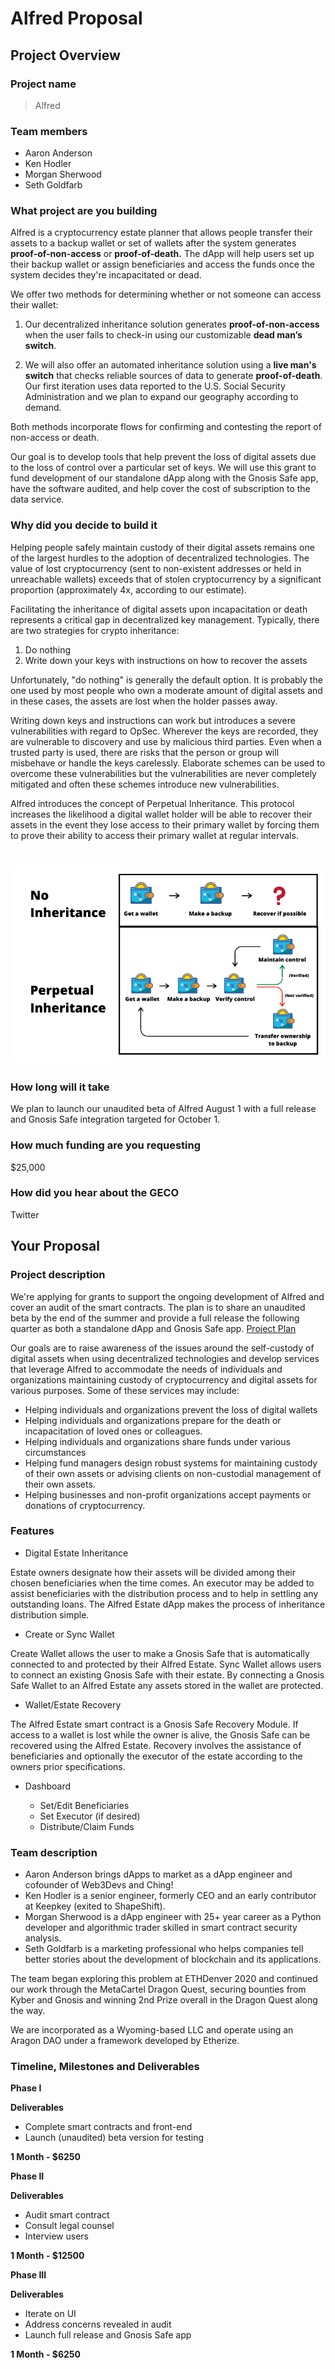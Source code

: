 # Alfred Proposal

## Project Overview

### Project name
> Alfred

### Team members 
- Aaron Anderson
- Ken Hodler
- Morgan Sherwood
- Seth Goldfarb

### What project are you building 
Alfred is a cryptocurrency estate planner that allows people transfer their assets to a backup wallet or set of wallets after the system generates **proof-of-non-access** or **proof-of-death.** The dApp will help users set up their backup wallet or assign beneficiaries and access the funds once the system decides they're incapacitated or dead.

We offer two methods for determining whether or not someone can access their wallet:

1. Our decentralized inheritance solution generates **proof-of-non-access** when the user fails to check-in using our customizable **dead man’s switch**.

2. We will also offer an automated inheritance solution using a **live man's switch** that checks reliable sources of data to generate **proof-of-death**. Our first iteration uses data reported to the U.S. Social Security Administration and we plan to expand our geography according to demand.

Both methods incorporate flows for confirming and contesting the report of non-access or death.

Our goal is to develop tools that help prevent the loss of digital assets due to the loss of control over a particular set of keys. We will use this grant to fund development of our standalone dApp along with the Gnosis Safe app, have the software audited, and help cover the cost of subscription to the data service.

### Why did you decide to build it 
Helping people safely maintain custody of their digital assets remains one of the largest hurdles to the adoption of decentralized technologies. The value of lost cryptocurrency (sent to non-existent addresses or held in unreachable wallets) exceeds that of stolen cryptocurrency by a significant proportion (approximately 4x, according to our estimate).

Facilitating the inheritance of digital assets upon incapacitation or death represents a critical gap in decentralized key management.
Typically, there are two strategies for crypto inheritance:

1) Do nothing
2) Write down your keys with instructions on how to recover the assets

Unfortunately, "do nothing" is generally the default option. It is probably the one used by most people who own a moderate amount of digital assets and in these cases, the assets are lost when the holder passes away.

Writing down keys and instructions can work but introduces a severe vulnerabilities with regard to OpSec. Wherever the keys are recorded, they are vulnerable to discovery and use by malicious third parties. Even when a trusted party is used, there are risks that the person or group will misbehave or handle the keys carelessly. Elaborate schemes can be used to overcome these vulnerabilities but the vulnerabilities are never completely mitigated and often these schemes introduce new vulnerabilities. 

Alfred introduces the concept of Perpetual Inheritance. This protocol increases the likelihood a digital wallet holder will be able to recover their assets in the event they lose access to their primary wallet by forcing them to prove their ability to access their primary wallet at regular intervals.

![](illustrations/PerpetualInheritance.png)
=======

### How long will it take 
We plan to launch our unaudited beta of Alfred August 1 with a full release and Gnosis Safe integration targeted for October 1.

### How much funding are you requesting  
$25,000

### How did you hear about the GECO
Twitter

## Your Proposal 
### Project description
We're applying for grants to support the ongoing development of Alfred and cover an audit of the smart contracts. The plan is to share an unaudited beta by the end of the summer and provide a full release the following quarter as both a standalone dApp and Gnosis Safe app. [Project Plan](project-plan.md)

Our goals are to raise awareness of the issues around the self-custody of digital assets when using decentralized technologies and develop services that leverage Alfred to accommodate the needs of individuals and organizations maintaining custody of cryptocurrency and digital assets for various purposes. Some of these services may include:

- Helping individuals and organizations prevent the loss of digital wallets
- Helping individuals and organizations prepare for the death or incapacitation of loved ones or colleagues.
- Helping individuals and organizations share funds under various circumstances
- Helping fund managers design robust systems for maintaining custody of their own assets or advising clients on non-custodial management of their own assets.
- Helping businesses and non-profit organizations accept payments or donations of cryptocurrency.

### Features
- Digital Estate Inheritance

Estate owners designate how their assets will be divided among their chosen beneficiaries when the time comes.  An executor may be added to assist beneficiaries with the distribution process and to help in settling any outstanding loans.  The Alfred Estate dApp makes the process of inheritance distribution simple.

- Create or Sync Wallet

Create Wallet allows the user to make a Gnosis Safe that is automatically connected to and protected by their Alfred Estate. Sync Wallet allows users to connect an existing Gnosis Safe with their estate.  By connecting a Gnosis Safe Wallet to an Alfred Estate any assets stored in the wallet are protected.

- Wallet/Estate Recovery

The Alfred Estate smart contract is a Gnosis Safe Recovery Module. If access to a wallet is lost while the owner is alive, the Gnosis Safe can be recovered using the Alfred Estate. Recovery involves the assistance of beneficiaries and optionally the executor of the estate according to the owners prior specifications.

- Dashboard

  - Set/Edit Beneficiaries
  - Set Executor (if desired)
  - Distribute/Claim Funds

### Team description
- Aaron Anderson brings dApps to market as a dApp engineer and cofounder of Web3Devs and Ching!
- Ken Hodler is a senior engineer, formerly CEO and an early contributor at Keepkey (exited to ShapeShift).
- Morgan Sherwood is a dApp engineer with 25+ year career as a Python developer and algorithmic trader skilled in smart contract security analysis.
- Seth Goldfarb is a marketing professional who helps companies tell better stories about the development of blockchain and its applications.

The team began exploring this problem at ETHDenver 2020 and continued our work through the MetaCartel Dragon Quest, securing bounties from Kyber and Gnosis and winning 2nd Prize overall in the Dragon Quest along the way.

We are incorporated as a Wyoming-based LLC and operate using an Aragon DAO under a framework developed by Etherize.

### Timeline, Milestones and Deliverables

**Phase I**

**Deliverables**
- Complete smart contracts and front-end
- Launch (unaudited) beta version for testing

**1 Month - $6250**	

**Phase II**

**Deliverables**
- Audit smart contract
- Consult legal counsel
- Interview users

**1 Month - $12500**

**Phase III**

**Deliverables**
- Iterate on UI
- Address concerns revealed in audit
- Launch full release and Gnosis Safe app

**1 Month - $6250**
